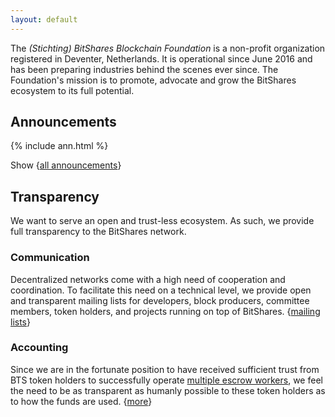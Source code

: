 ```yaml
---
layout: default
---
```


The *(Stichting) BitShares Blockchain Foundation* is a non-profit organization
registered in Deventer, Netherlands. It is operational since June 2016 and has
been preparing industries behind the scenes ever since. The Foundation's mission
is to promote, advocate and grow the BitShares ecosystem to its full potential.

## Announcements

{% include ann.html %}

Show {[all announcements](/anns)}

## Transparency

We want to serve an open and trust-less ecosystem. As such, we provide
full transparency to the BitShares network.

### Communication

Decentralized networks come with a high need of cooperation and coordination.
To facilitate this need on a technical level, we provide open and transparent
mailing lists for developers, block producers, committee members, token holders,
and projects running on top of BitShares.
{[mailing lists](http://lists.bitshares.foundation)}

### Accounting

Since we are in the fortunate position to have received sufficient trust from
BTS token holders to successfully operate [multiple escrow
workers](http://www.bitshares.foundation/worker), we feel the need to be as
transparent as humanly possible to these token holders as to how the funds are
used. {[more](/accounting)}
